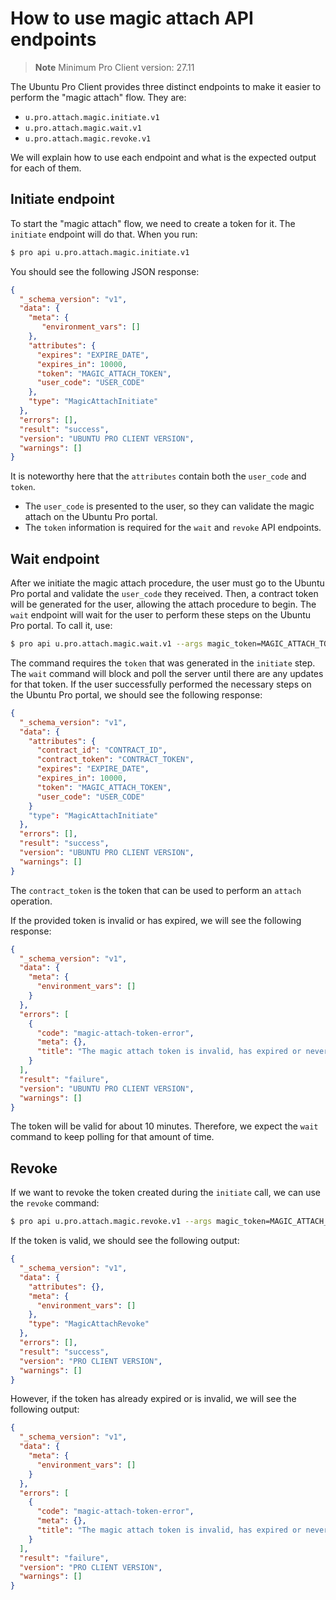 # How to use magic attach API endpoints

> **Note**
> Minimum Pro Client version: 27.11

The Ubuntu Pro Client provides three distinct endpoints to make it easier to
perform the "magic attach" flow. They are:

* `u.pro.attach.magic.initiate.v1`
* `u.pro.attach.magic.wait.v1`
* `u.pro.attach.magic.revoke.v1`

We will explain how to use each endpoint and what is the expected output for
each of them.

## Initiate endpoint

To start the "magic attach" flow, we need to create a token for it. The
`initiate` endpoint will do that. When you run:

```bash
$ pro api u.pro.attach.magic.initiate.v1
```

You should see the following JSON response:

```json
{
  "_schema_version": "v1",
  "data": {
    "meta": {
       "environment_vars": []
    },
    "attributes": {
      "expires": "EXPIRE_DATE",
      "expires_in": 10000,
      "token": "MAGIC_ATTACH_TOKEN",
      "user_code": "USER_CODE"
    },
    "type": "MagicAttachInitiate"
  },
  "errors": [],
  "result": "success",
  "version": "UBUNTU PRO CLIENT VERSION",
  "warnings": []
}
```

It is noteworthy here that the `attributes` contain both the `user_code` and
`token`.

* The `user_code` is presented to the user, so they can validate the magic
  attach on the Ubuntu Pro portal.
* The `token` information is required for the `wait` and `revoke` API
  endpoints.

## Wait endpoint

After we initiate the magic attach procedure, the user must go to the Ubuntu
Pro portal and validate the `user_code` they received. Then, a contract token
will be generated for the user, allowing the attach procedure to begin. The
`wait` endpoint will wait for the user to perform these steps on the Ubuntu Pro
portal. To call it, use:

```bash
$ pro api u.pro.attach.magic.wait.v1 --args magic_token=MAGIC_ATTACH_TOKEN
```

The command requires the `token` that was generated in the `initiate` step.
The `wait` command will block and poll the server until there are any updates
for that token. If the user successfully performed the necessary steps on the
Ubuntu Pro portal, we should see the following response:

```json
{
  "_schema_version": "v1",
  "data": {
    "attributes": {
      "contract_id": "CONTRACT_ID",
      "contract_token": "CONTRACT_TOKEN",
      "expires": "EXPIRE_DATE",
      "expires_in": 10000,
      "token": "MAGIC_ATTACH_TOKEN",
      "user_code": "USER_CODE"
    }
    "type": "MagicAttachInitiate"
  },
  "errors": [],
  "result": "success",
  "version": "UBUNTU PRO CLIENT VERSION",
  "warnings": []
}
```

The `contract_token` is the token that can be used to perform an `attach`
operation.

If the provided token is invalid or has expired, we will see the following
response:

```json
{
  "_schema_version": "v1",
  "data": {
    "meta": {
      "environment_vars": []
    }
  },
  "errors": [
    {
      "code": "magic-attach-token-error",
      "meta": {},
      "title": "The magic attach token is invalid, has expired or never existed"
    }
  ],
  "result": "failure",
  "version": "UBUNTU PRO CLIENT VERSION",
  "warnings": []
}
```

The token will be valid for about 10 minutes. Therefore, we expect the `wait`
command to keep polling for that amount of time.

## Revoke

If we want to revoke the token created during the `initiate` call, we can use
the `revoke` command:

```bash
$ pro api u.pro.attach.magic.revoke.v1 --args magic_token=MAGIC_ATTACH_TOKEN
```

If the token is valid, we should see the following output:

```json
{
  "_schema_version": "v1",
  "data": {
    "attributes": {},
    "meta": {
      "environment_vars": []
    },
    "type": "MagicAttachRevoke"
  },
  "errors": [],
  "result": "success",
  "version": "PRO CLIENT VERSION",
  "warnings": []
}
```

However, if the token has already expired or is invalid, we will see the
following output:

```json
{
  "_schema_version": "v1",
  "data": {
    "meta": {
      "environment_vars": []
    }
  },
  "errors": [
    {
      "code": "magic-attach-token-error",
      "meta": {},
      "title": "The magic attach token is invalid, has expired or never existed"
    }
  ],
  "result": "failure",
  "version": "PRO CLIENT VERSION",
  "warnings": []
}
```
